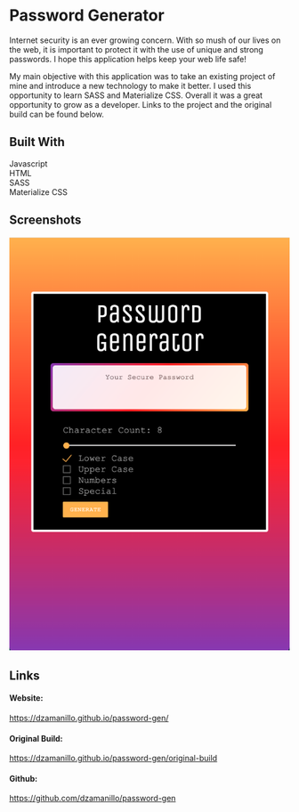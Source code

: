 # Password Generator

Internet security is an ever growing concern. With so mush of our lives on the web, it is important to protect it with the use of unique and strong passwords. I hope this application helps keep your web life safe!

My main objective with this application was to take an existing project of mine and introduce a new technology to make it better. I used this opportunity to learn SASS and Materialize CSS. Overall it was a great opportunity to grow as a developer. Links to the project and the original build can be found below.

## Built With

Javascript <br/>
HTML<br/>
SASS<br/>
Materialize CSS

## Screenshots

![Screenshot](assets/screenshot.png)

## Links

#### Website:

https://dzamanillo.github.io/password-gen/

#### Original Build:

https://dzamanillo.github.io/password-gen/original-build

#### Github:

https://github.com/dzamanillo/password-gen
